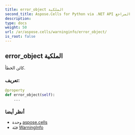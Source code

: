 ```yaml
---
title: error_object الملكية
second_title: Aspose.Cells for Python via .NET API المراجع
description:
type: docs
weight: 50
url: /ar/aspose.cells/warninginfo/error_object/
is_root: false
---
```

##  error_object الملكية

كائن الخطأ.
###  تعريف:
```python
@property
def error_object(self):
    ...
```

###  أنظر أيضا
* وحدة [aspose.cells](../../)
* فئة [WarningInfo](/cells/python-net/ar/aspose.cells/warninginfo)
